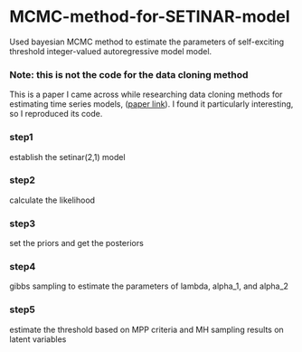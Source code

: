 # MCMC-method-for-SETINAR-model
Used bayesian MCMC method to estimate the parameters of self-exciting threshold integer-valued autoregressive model model.
### Note: this is not the code for the data cloning method  

This is a paper I came across while researching data cloning methods for estimating time series models, ([paper link](https://www.sciencedirect.com/science/article/pii/S0167947321002449)). I found it particularly interesting, so I reproduced its code.

### step1
establish the setinar(2,1) model
### step2
calculate the likelihood
### step3
set the priors and get the posteriors
### step4
gibbs sampling to estimate the parameters of lambda, alpha_1, and alpha_2
### step5
estimate the threshold based on MPP criteria and MH sampling results on latent variables
